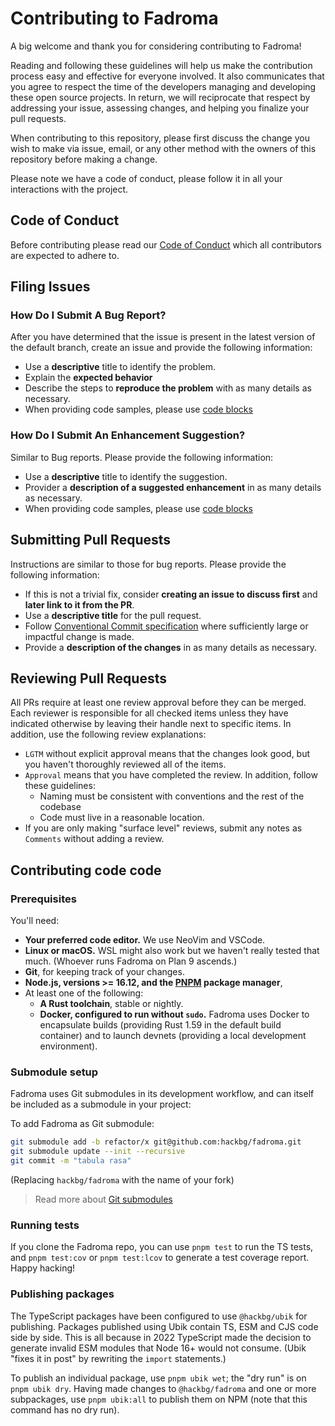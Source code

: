 # Contributing to Fadroma

A big welcome and thank you for considering contributing to Fadroma!

Reading and following these guidelines will help us make the contribution process
easy and effective for everyone involved. It also communicates that you agree to respect the
time of the developers managing and developing these open source projects.
In return, we will reciprocate that respect by addressing your issue,
assessing changes, and helping you finalize your pull requests.

When contributing to this repository, please first discuss the change you wish to make
via issue, email, or any other method with the owners of this repository before making a change.

Please note we have a code of conduct, please follow it in all your interactions with the project.

## Code of Conduct
Before contributing please read our [Code of Conduct](CODE_OF_CONDUCT.md) which
all contributors are expected to adhere to.

## Filing Issues

### How Do I Submit A Bug Report?
After you have determined that the issue is present in the latest version of the default branch, create an issue and provide the following information:

- Use a **descriptive** title to identify the problem.
- Explain the **expected behavior**
- Describe the steps to **reproduce the problem** with as many details as necessary.
- When providing code samples, please use [code blocks](https://docs.github.com/en/github/writing-on-github/working-with-advanced-formatting/creating-and-highlighting-code-blocks)

### How Do I Submit An Enhancement Suggestion?
Similar to Bug reports. Please provide the following information:

- Use a **descriptive** title to identify the suggestion.
- Provider a **description of a suggested enhancement** in as many details as necessary.
- When providing code samples, please use [code blocks](https://docs.github.com/en/github/writing-on-github/working-with-advanced-formatting/creating-and-highlighting-code-blocks)

## Submitting Pull Requests
Instructions are similar to those for bug reports. Please provide the following
information:

- If this is not a trivial fix, consider **creating an issue to discuss first** and **later link to it from the PR**.
- Use a **descriptive title** for the pull request.
- Follow [Conventional Commit specification](https://www.conventionalcommits.org/en/v1.0.0/) where sufficiently large or impactful change is made.
- Provide a **description of the changes** in as many details as necessary.

## Reviewing Pull Requests
All PRs require at least one review approval before they can be merged. Each reviewer is responsible
for all checked items unless they have indicated otherwise by leaving their handle next to specific
items. In addition, use the following review explanations:

- `LGTM` without explicit approval means that the changes look good,
  but you haven't thoroughly reviewed all of the items.
- `Approval` means that you have completed the review. In addition, follow these guidelines:
    - Naming must be consistent with conventions and the rest of the codebase
    - Code must live in a reasonable location.
- If you are only making "surface level" reviews, submit any notes as `Comments` without adding a review.

## Contributing code code

### Prerequisites

You'll need:

* **Your preferred code editor.** We use NeoVim and VSCode.
* **Linux or macOS.** WSL might also work but we haven't really tested that much.
  (Whoever runs Fadroma on Plan 9 ascends.)
* **Git**, for keeping track of your changes.
* **Node.js, versions >= 16.12, and the [PNPM](https://pnpm.io) package manager**,
* At least one of the following:
  * **A Rust toolchain**, stable or nightly.
  * **Docker, configured to run without `sudo`.** Fadroma uses Docker to encapsulate builds
    (providing Rust 1.59 in the default build container) and to launch devnets (providing a
    local development environment).

### Submodule setup

Fadroma uses Git submodules in its development workflow,
and can itself be included as a submodule in your project:

To add Fadroma as Git submodule:

```sh
git submodule add -b refactor/x git@github.com:hackbg/fadroma.git
git submodule update --init --recursive
git commit -m "tabula rasa"
```

(Replacing `hackbg/fadroma` with the name of your fork)

> Read more about [Git submodules](https://git-scm.com/book/en/v2/Git-Tools-Submodules)

### Running tests

If you clone the Fadroma repo, you can use `pnpm test` to run the TS tests,
and `pnpm test:cov` or `pnpm test:lcov` to generate a test coverage report. Happy hacking!

### Publishing packages

The TypeScript packages have been configured to use `@hackbg/ubik` for publishing.
Packages published using Ubik contain TS, ESM and CJS code side by side.
This is all because in 2022 TypeScript made the decision to generate invalid ESM modules
that Node 16+ would not consume. (Ubik "fixes it in post" by rewriting the `import` statements.)

To publish an individual package, use `pnpm ubik wet`; the "dry run" is on `pnpm ubik dry`.
Having made changes to `@hackbg/fadroma` and one or more subpackages, use `pnpm ubik:all`
to publish them on NPM (note that this command has no dry run).
